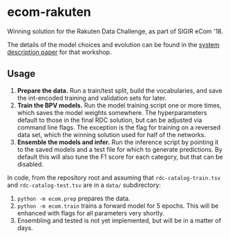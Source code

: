 # ecom-rakuten
Winning solution for the Rakuten Data Challenge, as part of SIGIR eCom '18.

The details of the model choices and evolution can be found in the [system description paper](https://sigir-ecom.github.io/ecom18DCPapers/ecom18DC_paper_9.pdf) for that workshop.

## Usage

1. **Prepare the data.** Run a train/test split, build the vocabularies, and save the int-encoded training and validation sets for later.
1. **Train the BPV models.** Run the model training script one or more times, which saves the model weights somewhere. The hyperparameters default to those in the final RDC solution, but can be adjusted via command line flags. The exception is the flag for training on a reversed data set, which the winning solution used for half of the networks.
1. **Ensemble the models and infer.** Run the inference script by pointing it to the saved models and a test file for which to generate predictions. By default this will also tune the F1 score for each category, but that can be disabled.

In code, from the repository root and assuming that `rdc-catalog-train.tsv` and `rdc-catalog-test.tsv` are in a `data/` subdirectory:
1. `python -m ecom.prep` prepares the data.
1. `python -m ecom.train` trains a forward model for 5 epochs. This will be enhanced with flags for all parameters very shortly.
1. Ensembling and tested is not yet implemented, but will be in a matter of days.
